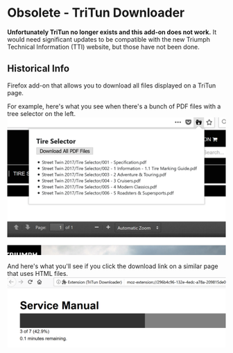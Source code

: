 # Obsolete - TriTun Downloader

**Unfortunately TriTun no longer exists and this add-on does not work.** It would need significant updates to be 
compatible with the new Triumph Technical Information (TTI) website, but those have not been done.

## Historical Info

Firefox add-on that allows you to download all files displayed on a TriTun page.

For example, here's what you see when there's a bunch of PDF files with a tree selector on the left.
![Multiple PDF files example](listing/download-all-pdf.png?raw=true)

And here's what you'll see if you click the download link on a similar page that uses HTML files.
![Multiple HTML files example](listing/service-manual-loading.png?raw=true)